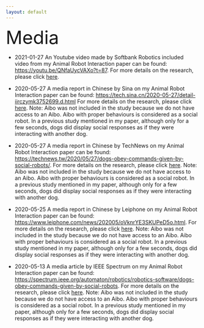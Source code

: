 ```yaml
---
layout: default
---
```


<p><font size="10">Media</font></p>

* 2021-01-27 An Youtube video made by Softbank Robotics included video from my Animal Robot Interaction paper can be found: <https://youtu.be/QNfaUycVAXo?t=87>. For more details on the research, please click [here](/Research/Robotics/Animal_Robot_Interactions/main.html).

* 2020-05-27 A media report in Chinese by Sina on my Animal Robot Interaction paper can be found: <https://tech.sina.cn/2020-05-27/detail-iirczymk3752699.d.html> For more details on the research, please click [here](/Research/Robotics/Animal_Robot_Interactions/main.html). Note: Aibo was not included in the study because we do not have access to an Aibo. Aibo with proper behaviours is considered as a social robot. In a previous study mentioned in my paper, although only for a few seconds, dogs did display social responses as if they were interacting with another dog.

* 2020-05-27 A media report in Chinese by TechNews on my Animal Robot Interaction paper can be found: <https://technews.tw/2020/05/27/dogs-obey-commands-given-by-social-robots/>. For more details on the research, please click [here](/Research/Robotics/Animal_Robot_Interactions/main.html). Note: Aibo was not included in the study because we do not have access to an Aibo. Aibo with proper behaviours is considered as a social robot. In a previous study mentioned in my paper, although only for a few seconds, dogs did display social responses as if they were interacting with another dog.

* 2020-05-25 A media report in Chinese by Leiphone on my Animal Robot Interaction paper can be found: <https://www.leiphone.com/news/202005/oVknrYE3SKUPeD5o.html>. For more details on the research, please click [here](/Research/Robotics/Animal_Robot_Interactions/main.html). Note: Aibo was not included in the study because we do not have access to an Aibo. Aibo with proper behaviours is considered as a social robot. In a previous study mentioned in my paper, although only for a few seconds, dogs did display social responses as if they were interacting with another dog.

* 2020-05-13 A media article by IEEE Spectrum on my Animal Robot Interaction paper can be found: <https://spectrum.ieee.org/automaton/robotics/robotics-software/dogs-obey-commands-given-by-social-robots>. For more details on the research, please click [here](/Research/Robotics/Animal_Robot_Interactions/main.html). Note: Aibo was not included in the study because we do not have access to an Aibo. Aibo with proper behaviours is considered as a social robot. In a previous study mentioned in my paper, although only for a few seconds, dogs did display social responses as if they were interacting with another dog.

